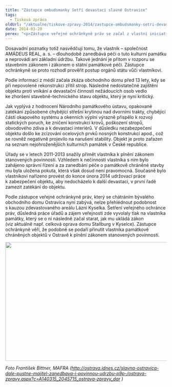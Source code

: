 ```yaml
---
title: "Zástupce ombudsmanky šetří devastaci slavné Ostravice"
tags:
  - Tisková zpráva
oldUrl: "/aktualne/tiskove-zpravy-2014/zastupce-ombudsmanky-setri-devastaci-slavne-ostravice"
date: 2014-03-20
perex: "<p>Zástupce veřejné ochránkyně práv se začal z vlastní iniciativy zabývat devastací památkově chráněných objektů bývalého obchodního domu Textilia – Ostravica a Moravsko-ostravské obchodní a průmyslové banky v Ostravě. </p>"
---
```


<!-- imported from the old website -->

<p>Dosavadní poznatky totiž nasvědčují tomu, že vlastník – společnost AMÁDEUS REAL, a. s. – dlouhodobě zanedbává péči o tuto kulturní památku a neprovádí ani základní údržbu. Takové jednání je přitom v rozporu se stavebním zákonem i zákonem o státní památkové péči. Zástupce ochránkyně se proto rozhodl prověřit postup orgánů státu vůči vlastníkovi.</p><p>Podle informací z médií začala zkáza obchodního domu před 13 lety, kdy se při nepovolené rekonstrukci zřítil strop. Následné nedostatečné zajištění objektu proti vnikání a devastační činnosti nežádoucích osob vedlo ke zhoršení stavebně-technického stavu objektu, který je nyní kritický. </p><p>Jak vyplývá z hodnocení Národního památkového ústavu, opakované zatékání způsobené chybějící střešní krytinou nad dvorními trakty, chybějící částí okapového systému a okenních výplní výrazně přispělo k rozvoji statických poruch, ke zničení konstrukcí krovů, poškození stropů, obvodového zdiva a k devastaci interiérů. V důsledku nezabezpečení objektu došlo ke zcizování ocelových prvků nosných konstrukcí apod., což se rovněž negativně projevilo na narušení stability. Objekt je proto zařazen na seznam nejohroženějších kulturních památek v České republice.</p><p>Úřady se v letech 2011-2013 snažily přimět vlastníka k plnění zákonem stanovených povinností. Vzhledem k nečinnosti vlastníka s ním bylo zahájeno správní řízení a za zanedbání péče o památkově chráněné stavby mu byla uložena pokuta, která však dosud není pravomocná. Současně bylo vlastníkovi nařízeno provést do konce února 2014 udržovací práce k zabezpečení objektu, aby nedocházelo k další devastaci, v první řadě zamezit zatékání do objektu.</p><p>Podle zástupce veřejné ochránkyně práv, který se chátráním bývalého obchodního domu Ostravica nyní zabývá, nelze přehlédnout podobnost s kauzou zdevastovaného areálu Lázní Kyselka. Šetření veřejného ochránce práv, důsledná práce úřadů a zájem veřejnosti zde vyvolaly tlak na vlastníka památky, který se o ni následně začal starat, jak mu ukládá zákon (viz aktuálně např. celková oprava domu Stallburg v Kyselce). Zástupce ochránkyně věří, že podobně se podaří přinutit vlastníka památkově chráněných objektů v Ostravě k plnění zákonem stanovených povinností.</p><img src="https://www.ochrance.cz/uploads/RTEmagicC_ostravica.jpg.jpg" height="371" width="624" alt="" /> <p><em>Foto František Bittner, MAFRA (</em><a title="Otevření do nového okna" href="http://ostrava.idnes.cz/slavna-ostravica-dale-pustne-majitel-zanedbava-i-povinnou-udrzbu-p9p-/ostrava-zpravy.aspx?c=A140315_2045715_ostrava-zpravy_dar" target="_blank"><em>http://ostrava.idnes.cz/slavna-ostravica-dale-pustne-majitel-zanedbava-i-povinnou-udrzbu-p9p-/ostrava-zpravy.aspx?c=A140315_2045715_ostrava-zpravy_dar</em></a> <img alt="" src="https://www.ochrance.cz/typo3/ext/od_linkdesc/icons/external.gif" class="od_linkdesc_icon_external" /><em>)</em></p>
